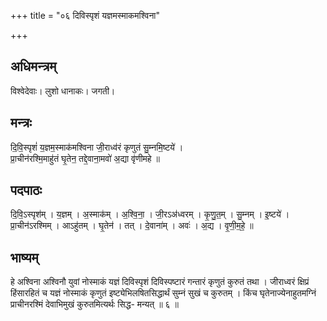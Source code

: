 +++
title = "०६ दिविस्पृशं यज्ञमस्माकमश्विना"

+++
## अधिमन्त्रम्
विश्वेदेवाः। लुशो धानाकः। जगती।

## मन्त्रः
दि॒वि॒स्पृशं॑ य॒ज्ञम॒स्माक॑मश्विना जी॒राध्व॑रं कृणुतं सु॒म्नमि॒ष्टये॑ ।  
प्रा॒चीन॑रश्मि॒माहु॑तं घृ॒तेन॒ तद्दे॒वाना॒मवो॑ अ॒द्या वृ॑णीमहे ॥

## पदपाठः
दि॒वि॒ऽस्पृश॑म् । य॒ज्ञम् । अ॒स्माक॑म् । अ॒श्वि॒ना॒ । जी॒रऽअ॑ध्वरम् । कृ॒णु॒त॒म् । सु॒म्नम् । इ॒ष्टये॑ ।  
प्रा॒चीन॑ऽरश्मिम् । आऽहु॑तम् । घृ॒तेन॑ । तत् । दे॒वाना॑म् । अवः॑ । अ॒द्य । वृ॒णी॒म॒हे॒ ॥

## भाष्यम्
हे अश्विना अश्विनौ युवां नोस्माकं यज्ञं दिविस्पृशं दिविस्पष्टारं गन्तारं कृणुतं कुरुतं तथा । जीराध्वरं क्षिप्रं हिंसारहितं च यज्ञं नोस्माकं कृणुतं इष्ट्येभिलषितसिद्धार्थं सुम्नं सुखं च कुरुतम् । किंच घृतेनाज्येनाहुतमग्निं प्राचीनरश्मिं देवाभिमुखं कुरुतमित्यर्थः सिद्ध- मन्यत् ॥ ६ ॥